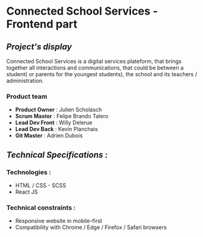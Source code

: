 # Connected School Services - Frontend part 

## **_Project's display_**

Connected School Services is a digital services plateform, that brings together all interactions and communications, that could be between a student( or parents for the youngest students), the school and its teachers / administration.

### Product team

- **Product Owner** : Julien Scholasch
- **Scrum Master** : Felipe Brando Talero
- **Lead Dev Front** : Willy Delerue
- **Lead Dev Back** : Kevin Planchais
- **Git Master** : Adrien Dubois

## **_Technical Specifications :_**

### Technologies :

- HTML / CSS - SCSS
- React JS

  
### Technical constraints :

- Responsive website in mobile-first
- Compatibility with Chrome / Edge / Firefox / Safari browsers 